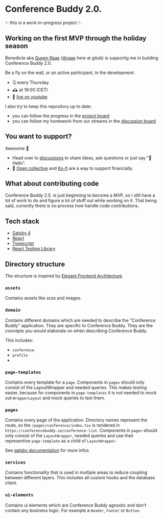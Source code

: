 # Conference Buddy 2.0.

✨ this is a work-in-progress project ✨

## Working on the first MVP through the holiday season

Benedicte aka [Queen Raae](https://queen.raae.codes/) ([@raae](https://github.com/raae) here at gitub) is supportig me in building Conference Buddy 2.0.

Be a fly on the wall, or an active participant, in the development:

- 🗓 every Thursday
- 🕰 at 19:00 (CET)
- 🔗 [live on youtube](https://queen.raae.codes/emails/2021-12-02-conference-buddy-2.0/)

I also try to keep this repository up to date:

- you can follow the progress in the [project board](https://github.com/conference-buddy/conference-buddy-web-app/projects/1)
- you can follow my homework from our streams in the [discussion board](https://github.com/conference-buddy/conference-buddy-web-app/discussions/categories/homework-for-mirjam)

## You want to support?

Awesome 🎉

- Head over to [discussions](https://github.com/conference-buddy/conference-buddy-web-app/discussions) to share ideas, ask questions or just say "👋 Hello".
- 💸 [Open collective](https://opencollective.com/conference-buddy) and [Ko-fi](https://ko-fi.com/conferencebuddy) are a way to support financially.

## What about contributing code

Conference Buddy 2.0. is just beginning to become a MVP, so I still have a lot of work to do and figure a lot of stuff out while working on it. That being said, currently there is no process how handle code contributions.

## Tech stack

- [Gatsby 4](https://www.gatsbyjs.com/gatsby-4/)
- [React](https://reactjs.org/)
- [Typescript](https://www.typescriptlang.org/)
- [React Testing Library](https://testing-library.com/docs/react-testing-library/intro/)

## Directory structure

The structure is inspired by [Elegant Frontend Architecture](https://michalzalecki.com/elegant-frontend-architecture/).

### `assets`

Contains assets like scss and images.

### `domain`

Contains different domains which are needed to describe the "Conference Buddy" application. They are specific to Conference Buddy. They are the concepts you would elaborate on when describing Conference Buddy.

This includes:

- `conference`
- `profile`
-

### `page-templates`

Contains every template for a `page`. Components in `pages` should only consist of the LayoutWrapper and needed queries. This makes testing easier, because for components in `page-templates` it is not needed to mock out `WrapperLayout` and mock queries to test them.

### `pages`

Contains every page of the application. Directory names represent the route, so the `/pages/conference/index.tsx` is rendered in `https://conferencebuddy.io/conference-list`. Components in `pages` should only consist of the `LayoutWrapper`, needed queries and use their representive `page-template` as a child of `LayoutWrapper`.

See [gatsby documentation](https://www.gatsbyjs.com/docs/reference/routing/creating-routes/#define-routes-in-srcpages) for more infos.

### `services`

Contains functionality that is used in multiple areas to reduce coupling between different layers. This includes all custom hooks and the database client.

### `ui-elements`

Contains ui elements which are Conference Buddy agnostic and don't contain any business logic. For example a `Header`, `Footer` or `Button`.
